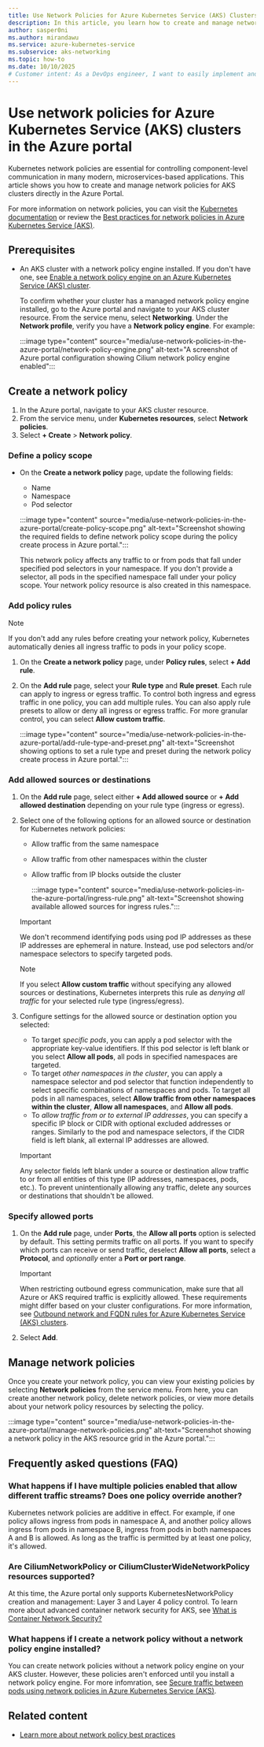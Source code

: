 ```yaml
---
title: Use Network Policies for Azure Kubernetes Service (AKS) Clusters in the Azure Portal
description: In this article, you learn how to create and manage network policies for AKS clusters in the Azure portal.
author: sasper0ni
ms.author: mirandawu
ms.service: azure-kubernetes-service
ms.subservice: aks-networking
ms.topic: how-to
ms.date: 10/10/2025
# Customer intent: As a DevOps engineer, I want to easily implement and manage network policies in Azure Kubernetes Service through the Azure Portal so that I can easily secure pod traffic and understand the impact of existing policies.
---
```


# Use network policies for Azure Kubernetes Service (AKS) clusters in the Azure portal

Kubernetes network policies are essential for controlling component-level communication in many modern, microservices-based applications. This article shows you how to create and manage network policies for AKS clusters directly in the Azure Portal.

For more information on network policies, you can visit the [Kubernetes documentation](https://kubernetes.io/docs/concepts/services-networking/network-policies/#networkpolicy-resource) or review the [Best practices for network policies in Azure Kubernetes Service (AKS)](./network-policy-best-practices.md).
## Prerequisites

- An AKS cluster with a network policy engine installed. If you don't have one, see [Enable a network policy engine on an Azure Kubernetes Service (AKS) cluster](./use-network-policies.md).

    To confirm whether your cluster has a managed network policy engine installed, go to the Azure portal and navigate to your AKS cluster resource. From the service menu, select **Networking**. Under the **Network profile**, verify you have a **Network policy engine**. For example:

    :::image type="content" source="media/use-network-policies-in-the-azure-portal/network-policy-engine.png" alt-text="A screenshot of Azure portal configuration showing Cilium network policy engine enabled":::

## Create a network policy

1. In the Azure portal, navigate to your AKS cluster resource.
1. From the service menu, under **Kubernetes resources**, select **Network policies**.
1. Select **+ Create** > **Network policy**.

### Define a policy scope

- On the **Create a network policy** page, update the following fields:

    - Name
    - Namespace
    - Pod selector

    :::image type="content" source="media/use-network-policies-in-the-azure-portal/create-policy-scope.png" alt-text="Screenshot showing the required fields to define network policy scope during the policy create process in Azure portal.":::

    This network policy affects any traffic to or from pods that fall under specified pod selectors in your namespace. If you don't provide a selector, all pods in the specified namespace fall under your policy scope. Your network policy resource is also created in this namespace.

### Add policy rules

> [!NOTE]
> If you don't add any rules before creating your network policy, Kubernetes automatically denies all ingress traffic to pods in your policy scope. 

1. On the **Create a network policy** page, under **Policy rules**, select **+ Add rule**.
1. On the **Add rule** page, select your **Rule type** and **Rule preset**. Each rule can apply to ingress or egress traffic. To control both ingress and egress traffic in one policy, you can add multiple rules. You can also apply rule presets to allow or deny all ingress or egress traffic. For more granular control, you can select **Allow custom traffic**.

    :::image type="content" source="media/use-network-policies-in-the-azure-portal/add-rule-type-and-preset.png" alt-text="Screenshot showing options to set a rule type and preset during the network policy create process in Azure portal.":::

### Add allowed sources or destinations

1. On the **Add rule** page, select either **+ Add allowed source** or **+ Add allowed destination** depending on your rule type (ingress or egress).
1. Select one of the following options for an allowed source or destination for Kubernetes network policies:

    - Allow traffic from the same namespace
    - Allow traffic from other namespaces within the cluster
    - Allow traffic from IP blocks outside the cluster

        :::image type="content" source="media/use-network-policies-in-the-azure-portal/ingress-rule.png" alt-text="Screenshot showing available allowed sources for ingress rules.":::

    > [!IMPORTANT]
    > We don't recommend identifying pods using pod IP addresses as these IP addresses are ephemeral in nature. Instead, use pod selectors and/or namespace selectors to specify targeted pods.

    > [!NOTE]
    > If you select **Allow custom traffic** without specifying any allowed sources or destinations, Kubernetes interprets this rule as _denying all traffic_ for your selected rule type (ingress/egress).

1. Configure settings for the allowed source or destination option you selected:

    - To target _specific pods_, you can apply a pod selector with the appropriate key-value identifiers. If this pod selector is left blank or you select **Allow all pods**, all pods in specified namespaces are targeted. 
    - To target _other namespaces in the cluster_, you can apply a namespace selector and pod selector that function independently to select specific combinations of namespaces and pods. To target all pods in all namespaces, select **Allow traffic from other namespaces within the cluster**, **Allow all namespaces**, and **Allow all pods**.
    - To _allow traffic from or to external IP addresses_, you can specify a specific IP block or CIDR with optional excluded addresses or ranges. Similarly to the pod and namespace selectors, if the CIDR field is left blank, all external IP addresses are allowed.

    > [!IMPORTANT]
    > Any selector fields left blank under a source or destination allow traffic to or from all entities of this type (IP addresses, namespaces, pods, etc.). To prevent unintentionally allowing any traffic, delete any sources or destinations that shouldn't be allowed.

### Specify allowed ports

1. On the **Add rule** page, under **Ports**, the **Allow all ports** option is selected by default. This setting permits traffic on all ports. If you want to specify which ports can receive or send traffic, deselect **Allow all ports**, select a **Protocol**, and _optionally_ enter a **Port or port range**. 

    > [!IMPORTANT]
    > When restricting outbound egress communication, make sure that all Azure or AKS required traffic is explicitly allowed. These requirements might differ based on your cluster configurations. For more information, see [Outbound network and FQDN rules for Azure Kubernetes Service (AKS) clusters](./outbound-rules-control-egress.md).

1. Select **Add**.

## Manage network policies

Once you create your network policy, you can view your existing policies by selecting **Network policies** from the service menu. From here, you can create another network policy, delete network policies, or view more details about your network policy resources by selecting the policy.

:::image type="content" source="media/use-network-policies-in-the-azure-portal/manage-network-policies.png" alt-text="Screenshot showing a network policy in the AKS resource grid in the Azure portal.":::

## Frequently asked questions (FAQ)

### What happens if I have multiple policies enabled that allow different traffic streams? Does one policy override another?

Kubernetes network policies are additive in effect. For example, if one policy allows ingress from pods in namespace A, and another policy allows ingress from pods in namespace B, ingress from pods in both namespaces A and B is allowed. As long as the traffic is permitted by at least one policy, it's allowed.

### Are CiliumNetworkPolicy or CiliumClusterWideNetworkPolicy resources supported?

At this time, the Azure portal only supports KubernetesNetworkPolicy creation and management: Layer 3 and Layer 4 policy control. To learn more about advanced container network security for AKS, see [What is Container Network Security?](./container-network-security-concepts.md)

### What happens if I create a network policy without a network policy engine installed?

You can create network policies without a network policy engine on your AKS cluster. However, these policies aren't enforced until you install a network policy engine. For more infomration, see [Secure traffic between pods using network policies in Azure Kubernetes Service (AKS)](./use-network-policies.md).

## Related content

- [Learn more about network policy best practices](./network-policy-best-practices.md)

